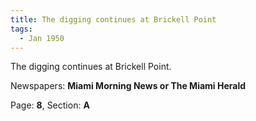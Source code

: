```yaml
---  
title: The digging continues at Brickell Point  
tags:  
  - Jan 1950  
---  
```

  
The digging continues at Brickell Point.  
  
Newspapers: **Miami Morning News or The Miami Herald**  
  
Page: **8**, Section: **A** 
